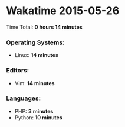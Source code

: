 # Wakatime 2015-05-26

Time Total: **0 hours 14 minutes**

### Operating Systems:
- Linux: **14 minutes** 

### Editors:
- Vim: **14 minutes** 

### Languages:
- PHP: **3 minutes** 
- Python: **10 minutes** 

